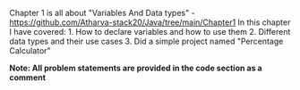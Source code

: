 Chapter 1 is all about "Variables And Data types" - https://github.com/Atharva-stack20/Java/tree/main/Chapter1
  In this chapter I have covered: 
    1. How to declare variables and how to use them
    2. Different data types and their use cases
    3. Did a simple project named "Percentage Calculator"

**Note: All problem statements are provided in the code section as a comment**
